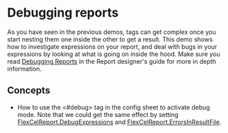 # Debugging reports

As you have seen in the previous demos, tags can get complex once you
start nesting them one inside the other to get a result. This demo shows
how to investigate expressions on your report, and deal with bugs in
your expressions by looking at what is going on inside the hood. Make
sure you read [Debugging Reports](https://doc.tmssoftware.com/flexcel/net/guides/reports-designer-guide.html#debugging-reports) in the Report designer's guide for more in depth information.

## Concepts

- How to use the \<\#debug\> tag in the config sheet to activate debug
  mode. Note that we could get the same effect by setting
  [FlexCelReport.DebugExpressions](https://doc.tmssoftware.com/flexcel/net/api/FlexCel.Report/FlexCelReport/DebugExpressions.html) and [FlexCelReport.ErrorsInResultFile](https://doc.tmssoftware.com/flexcel/net/api/FlexCel.Report/FlexCelReport/ErrorsInResultFile.html).
